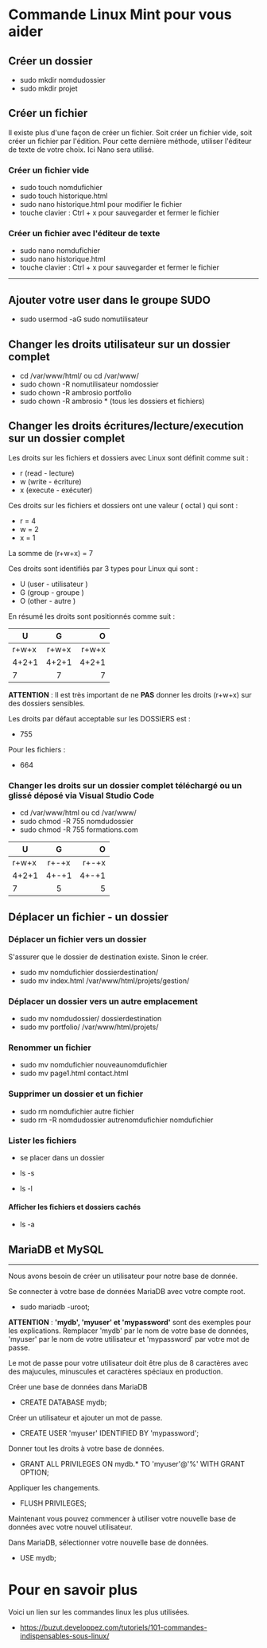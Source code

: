 # Commande Linux Mint pour vous aider

## Créer un dossier
- sudo mkdir nomdudossier
- sudo mkdir projet

## Créer un fichier
Il existe plus d'une façon de créer un fichier. Soit créer un fichier vide, soit créer un fichier par l'édition. Pour cette dernière méthode, utiliser l'éditeur de texte de votre choix. Ici Nano sera utilisé.

### Créer un fichier vide
- sudo touch nomdufichier
- sudo touch historique.html
- sudo nano historique.html pour modifier le fichier
- touche clavier : Ctrl + x pour sauvegarder et fermer le fichier

### Créer un fichier avec l'éditeur de texte
- sudo nano nomdufichier
- sudo nano historique.html
- touche clavier : Ctrl + x pour sauvegarder et fermer le fichier

----------------


## Ajouter votre user dans le groupe SUDO

- sudo usermod -aG sudo nomutilisateur  

## Changer les droits utilisateur sur un dossier complet
- cd /var/www/html/ ou cd /var/www/
- sudo chown -R nomutilisateur nomdossier
- sudo chown -R ambrosio portfolio
- sudo chown -R ambrosio *   (tous les dossiers et fichiers)

## Changer les droits écritures/lecture/execution sur un dossier complet
Les droits sur les fichiers et dossiers avec Linux sont définit comme suit :
- r (read - lecture)
- w (write - écriture)
- x (execute - exécuter)

Ces droits sur les fichiers et dossiers ont une valeur ( octal ) qui sont :
- r = 4
- w = 2
- x = 1

La somme de (r+w+x) = 7

Ces droits sont identifiés par 3 types pour Linux qui sont :
- U (user - utilisateur )
- G (group - groupe )
- O (other - autre )

En résumé les droits sont positionnés comme suit :

| U   |  G  |  O |
|----|:---:|---:|
| r+w+x | r+w+x | r+w+x |
| 4+2+1 | 4+2+1 | 4+2+1 |
| 7 | 7 | 7 |


**ATTENTION** : Il est très important de ne **PAS** donner les droits (r+w+x) sur des dossiers sensibles.


Les droits par défaut acceptable sur les DOSSIERS est : 
- 755 

Pour les fichiers :
- 664


### Changer les droits sur un dossier complet téléchargé ou un glissé déposé via Visual Studio Code

- cd /var/www/html ou cd /var/www/
- sudo chmod -R 755 nomdudossier
- sudo chmod -R 755 formations.com

| U   |  G  |  O |
|----|:---:|---:|
| r+w+x | r+-+x | r+-+x |
| 4+2+1 | 4+-+1 | 4+-+1 |
| 7 | 5 | 5 |


## Déplacer un fichier - un dossier

### Déplacer un fichier vers un dossier
S'assurer que le dossier de destination existe. Sinon le créer.
- sudo mv nomdufichier dossierdestination/
- sudo mv index.html /var/www/html/projets/gestion/


### Déplacer un dossier vers un autre emplacement
- sudo mv nomdudossier/ dossierdestination
- sudo mv portfolio/ /var/www/html/projets/


### Renommer un fichier
- sudo mv nomdufichier nouveaunomdufichier
- sudo mv page1.html contact.html


### Supprimer un dossier et un fichier
- sudo rm nomdufichier autre fichier
- sudo rm -R nomdudossier autrenomdufichier nomdufichier


### Lister les fichiers
- se placer dans un dossier
- ls -s

- ls -l

#### Afficher les fichiers et dossiers cachés
- ls -a


## MariaDB et MySQL
--------------------

Nous avons besoin de créer un utilisateur pour notre base de donnée.

Se connecter à votre base de données MariaDB avec votre compte root. 
- sudo mariadb -uroot;

**ATTENTION** : **'mydb', 'myuser' et 'mypassword'** sont des exemples pour les explications. Remplacer 'mydb' par le nom de votre base de données, 'myuser' par le nom de votre utilisateur et 'mypassword' par votre mot de passe.

Le mot de passe pour votre utilisateur doit être plus de 8 caractères avec des majucules, minuscules et caractères spéciaux en production.

Créer une base de données dans MariaDB
- CREATE DATABASE mydb;

Créer un utilisateur et ajouter un mot de passe. 
- CREATE USER 'myuser' IDENTIFIED BY 'mypassword';

Donner tout les droits à votre base de données. 
- GRANT ALL PRIVILEGES ON mydb.* TO 'myuser'@'%' WITH GRANT OPTION;

Appliquer les changements. 
- FLUSH PRIVILEGES;

Maintenant vous pouvez commencer à utiliser votre nouvelle base de données avec votre nouvel utilisateur. 

Dans MariaDB, sélectionner votre nouvelle base de données. 
- USE mydb;



# Pour en savoir plus
Voici un lien sur les commandes linux les plus utilisées.
- https://buzut.developpez.com/tutoriels/101-commandes-indispensables-sous-linux/


